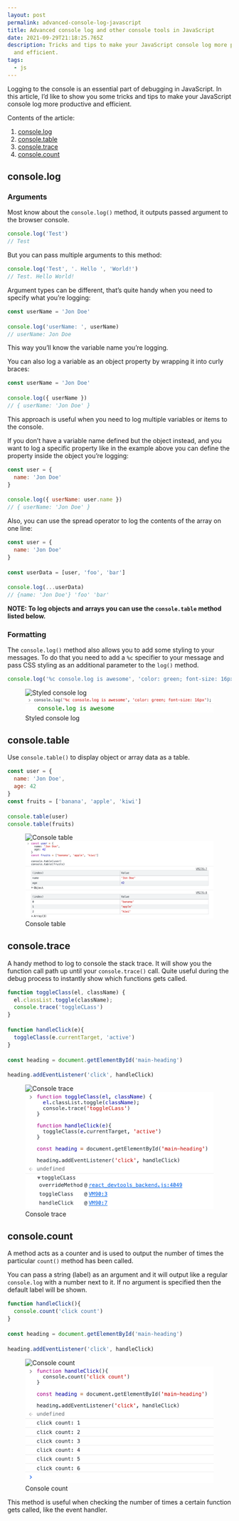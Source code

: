 ```yaml
---
layout: post
permalink: advanced-console-log-javascript
title: Advanced console log and other console tools in JavaScript
date: 2021-09-29T21:18:25.765Z
description: Tricks and tips to make your JavaScript console log more productive
  and efficient.
tags:
  - js
---
```

Logging to the console is an essential part of debugging in JavaScript. In this article, I’d like to show you some tricks and tips to make your JavaScript console log more productive and efficient.

Contents of the article:

1. [console.log](#consolelog)
2. [console.table](#consoletable)
3. [console.trace](#consoletrace)
4. [console.count](#consolecount)

## console.log

### Arguments

Most know about the `console.log()` method, it outputs passed argument to the browser console.

```javascript
console.log('Test')
// Test
```

But you can pass multiple arguments to this method:

```javascript
console.log('Test', '. Hello ', 'World!')
// Test. Hello World!
```

Argument types can be different, that’s quite handy when you need to specify what you’re logging:

```javascript
const userName = 'Jon Doe'

console.log('userName: ', userName)
// userName: Jon Doe
```

This way you’ll know the variable name you’re logging.

You can also log a variable as an object property by wrapping it into curly braces:

```javascript
const userName = 'Jon Doe'

console.log({ userName })
// { userName: 'Jon Doe' }
```

This approach is useful when you need to log multiple variables or items to the console.

If you don’t have a variable name defined but the object instead, and you want to log a specific property like in the example above you can define the property inside the object you’re logging:

```javascript
const user = {
  name: 'Jon Doe'
}

console.log({ userName: user.name })
// { userName: 'Jon Doe' }
```

Also, you can use the spread operator to log the contents of the array on one line:

```javascript
const user = {
  name: 'Jon Doe'
}

const userData = [user, 'foo', 'bar']

console.log(...userData)
// {name: 'Jon Doe'} 'foo' 'bar'
```

**NOTE: To log objects and arrays you can use the `console.table` method listed below.**

### Formatting

The `console.log()` method also allows you to add some styling to your messages. To do that you need to add a `%c` specifier to your message and pass CSS styling as an additional parameter to the `log()` method.

```javascript
console.log('%c console.log is awesome', 'color: green; font-size: 16px');
```

<figure>
  <img class="shadow lozad" data-src="/images/misc/styled-console-log.png" alt="Styled console log">
  <noscript>
    <img class="shadow" src="/images/misc/styled-console-log.png" alt="Styled console log">
  </noscript>
  <figcaption>Styled console log</figcaption>
</figure>

## console.table

Use `console.table()` to display object or array data as a table.

```javascript
const user = {
  name: 'Jon Doe',
  age: 42
}
const fruits = ['banana', 'apple', 'kiwi']

console.table(user)
console.table(fruits)
```

<figure>
  <img class="shadow lozad" data-src="/images/dev-tools/console-table.png" alt="Console table">
  <noscript>
    <img class="shadow" src="/images/dev-tools/console-table.png" alt="Console table">
  </noscript>
  <figcaption>Console table</figcaption>
</figure>

## console.trace

A handy method to log to console the stack trace. It will show you the function call path up until your `console.trace()` call. Quite useful during the debug process to instantly show which functions gets called.

```javascript
function toggleClass(el, className) {
  el.classList.toggle(className);
  console.trace('toggleCLass')
}

function handleClick(e){
  toggleClass(e.currentTarget, 'active')
}

const heading = document.getElementById('main-heading')

heading.addEventListener('click', handleClick)
```

<figure>
  <img class="shadow lozad" data-src="/images/dev-tools/console-trace.png" alt="Console trace">
  <noscript>
    <img class="shadow" src="/images/dev-tools/console-trace.png" alt="Console trace">
  </noscript>
  <figcaption>Console trace</figcaption>
</figure>

## console.count

A method acts as a counter and is used to output the number of times the particular `count()` method has been called.

You can pass a string (label) as an argument and it will output like a regular `console.log` with a number next to it. If no argument is specified then the default label will be shown.

```javascript
function handleClick(){
  console.count('click count')
}

const heading = document.getElementById('main-heading')

heading.addEventListener('click', handleClick)
```

<figure>
  <img class="shadow lozad" data-src="/images/dev-tools/console-count.png" alt="Console count">
  <noscript>
    <img class="shadow" src="/images/dev-tools/console-count.png" alt="Console count">
  </noscript>
  <figcaption>Console count</figcaption>
</figure>

This method is useful when checking the number of times a certain function gets called, like the event handler.